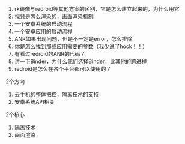 

1. rk镜像与redroid等其他方案的区别，它是怎么建立起来的，为什么用它
2. 视频是怎么渲染的，画面渲染机制
3. 一个安卓系统的启动流程
4. 一个安卓应用的启动流程
5. ANR如果出现问题，但是不一定是error，怎么排除
6. 你是怎么找到那些应用需要的参数（我少说了hock！！）
7. 有看过redroid的ANR的代码？
8. 讲一下Binder，为什么我们选择Binder，比其他的跨进程
9. redroid是怎么在各个平台都可以使用的？



2个方向

1. 云手机的整体把控，隔离技术的支持
2. 安卓系统API相关


2个核心

1. 隔离技术
2. 画面渲染
